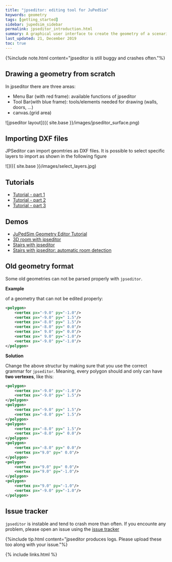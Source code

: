 ```yaml
---
title: "jpseditor: editing tool for JuPedSim"
keywords: geometry
tags: [getting_started]
sidebar: jupedsim_sidebar
permalink: jpseditor_introduction.html
summary: A graphical user interface to create the geometry of a scenario simulated by jpscore. It comes with set of CAD- and further tools to simplify the creation of proper xml-files incorporating information about the scenario geometry.
last_updated: 21, December 2019
toc: true
---
```


{%include note.html content="jpseditor is still buggy and crashes often."%}

## Drawing a geometry from scratch

In jpseditor there are three areas: 
- Menu Bar (with red frame): available functions of jpseditor
- Tool Bar(with blue frame):  tools/elements needed for drawing (walls, doors, ...)
- canvas.(grid area)

![jpseditor layout]({{ site.base }}/images/jpseditor_surface.png)

## Importing DXF files

JPSeditor can import geomtries as DXF files.
It is possible to select specific layers to import as shown in the following figure

![]({{ site.base }}/images/select_layers.jpg)




## Tutorials 
- [Tutorial - part 1](https://youtu.be/fk4IgG1Mg4U)
- [Tutorial - part 2](https://youtu.be/B8sPswlcOT8)
- [Tutorial - part 3](https://youtu.be/wivJHtGc6Mw)

## Demos 

- [JuPedSim Geometry Editor Tutorial](https://www.youtube.com/watch?v=DR_3TX8MFxM&t=25s)
- [3D room with jpseditor](https://www.youtube.com/watch?v=wK_atSk-xWE)
- [Stairs with jpseditor](https://www.youtube.com/watch?v=DKnJHToLAXs&t=304s)
- [Stairs with jpseditor: automatic room detection](https://www.youtube.com/watch?v=Id5Rfli7UYk)


## Old geometry format 

Some old geometries can not be parsed properly with `jpseditor`.

**Example**  

of a geometry that can not be edited properly:

```xml
<polygon>
    <vertex px="-9.0" py="-1.0"/>
    <vertex px="-9.0" py=" 1.5"/>
    <vertex px="-8.0" py=" 1.5"/>
    <vertex px="-8.0" py=" 0.0"/>
    <vertex px=" 9.0" py=" 0.0"/>
    <vertex px=" 9.0" py="-1.0"/>
    <vertex px="-9.0" py="-1.0"/>
</polygon>
``` 

**Solution** 

Change the above structur by  making sure that you use the correct grammar for `jpseditor`. Meaning, every polygon should and only can have **two vertexes**, like this:

```xml
<polygon>
    <vertex px="-9.0" py="-1.0"/>
    <vertex px="-9.0" py=" 1.5"/>
</polygon>
<polygon>
    <vertex px="-9.0" py=" 1.5"/>
    <vertex px="-8.0" py=" 1.5"/>
</polygon>
<polygon>
    <vertex px="-8.0" py=" 1.5"/>
    <vertex px="-8.0" py=" 0.0"/>
</polygon>
<polygon>
    <vertex px="-8.0" py=" 0.0"/>
    <vertex px="9.0" py=" 0.0"/>
</polygon>
<polygon>
    <vertex px="9.0" py=" 0.0"/>
    <vertex px="9.0" py="-1.0"/>
</polygon>
<polygon>
    <vertex px="9.0" py="-1.0"/>
    <vertex px="-9.0" py="-1.0"/>
</polygon>
```

## Issue tracker 

`jpseditor` is instable and tend to crash more than often. If you encounte any problem, please open an issue using the [issue tracker](https://github.com/JuPedSim/jpseditor/issues)

{%include tip.html content="jpseditor produces logs. Please upload these too along with your issue."%}

{% include links.html %}
